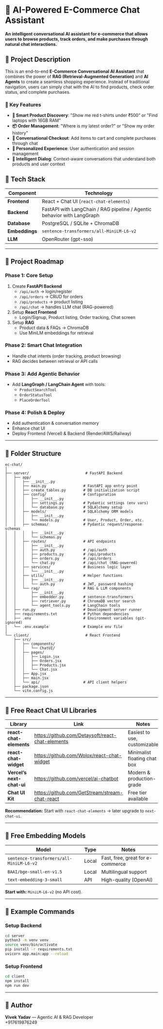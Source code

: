 # 🧠 AI-Powered E-Commerce Chat Assistant

**An intelligent conversational AI assistant for e-commerce that allows users to browse products, track orders, and make purchases through natural chat interactions.**

## 📖 Project Description

This is an end-to-end **E-Commerce Conversational AI Assistant** that combines the power of **RAG (Retrieval-Augmented Generation)** and **AI Agents** to create a seamless shopping experience. Instead of traditional navigation, users can simply chat with the AI to find products, check order status, and complete purchases.

### 🎯 Key Features
- **🛒 Smart Product Discovery**: "Show me red t-shirts under ₹500" or "Find laptops with 16GB RAM"
- **📦 Order Management**: "Where is my latest order?" or "Show my order history"
- **🧾 Conversational Checkout**: Add items to cart and complete purchases through chat
- **👤 Personalized Experience**: User authentication and session management
- **💬 Intelligent Dialog**: Context-aware conversations that understand both products and user context



## 🧩 Tech Stack

| Component | Technology |
|------------|-------------|
| **Frontend** | React + Chat UI (`react-chat-elements`) |
| **Backend** | FastAPI with LangChain / RAG pipeline / Agentic behavior with LangGraph |
| **Database** | PostgreSQL / SQLite + ChromaDB |
| **Embeddings** | `sentence-transformers/all-MiniLM-L6-v2` |
| **LLM** | OpenRouter (gpt-sso) |

---

## 🧭 Project Roadmap

### **Phase 1: Core Setup**
1. Create **FastAPI Backend**
   - `/api/auth` → login/register
   - `/api/orders` → CRUD for orders
   - `/api/products` → product listing
   - `/api/chat` → handles LLM chat (RAG-powered)
2. Setup **React Frontend**
   - Login/Signup, Product listing, Order tracking, Chat screen
3. Setup **RAG**
   - Product data & FAQs → ChromaDB
   - Use MiniLM embeddings for retrieval

### **Phase 2: Smart Chat Integration**
- Handle chat intents (order tracking, product browsing)
- RAG decides between retrieval or API calls

### **Phase 3: Add Agentic Behavior**
- Add **LangGraph / LangChain Agent** with tools:
  - `ProductSearchTool`
  - `OrderStatusTool`
  - `PlaceOrderTool`

### **Phase 4: Polish & Deploy**
- Add authentication & conversation memory
- Enhance chat UI
- Deploy Frontend (Vercel) & Backend (Render/AWS/Railway)

---


## 📁 Folder Structure

```
ec-chat/
│
├── server/                          # FastAPI Backend
│   ├── app/
│   │   ├── __init__.py
│   │   ├── main.py                 # FastAPI app entry point
│   │   ├── create_tables.py        # DB initialization script
│   │   ├── config/                 # Configuration
│   │   │   ├── __init__.py
│   │   │   ├── settings.py         # Pydantic settings (env vars)
│   │   │   └── database.py         # SQLAlchemy setup
│   │   ├── models/                 # SQLAlchemy ORM models
│   │   │   ├── __init__.py
│   │   │   └── models.py           # User, Product, Order, etc.
│   │   ├── schemas/                # Pydantic request/response schemas
│   │   │   ├── __init__.py
│   │   │   └── schemas.py
│   │   ├── routes/                 # API endpoints
│   │   │   ├── __init__.py
│   │   │   ├── auth.py             # /api/auth
│   │   │   ├── products.py         # /api/products
│   │   │   ├── orders.py           # /api/orders
│   │   │   └── chat.py             # /api/chat (RAG-powered)
│   │   ├── services/               # Business logic layer
│   │   │   └── __init__.py
│   │   ├── utils/                  # Helper functions
│   │   │   ├── __init__.py
│   │   │   └── auth.py             # JWT, password hashing
│   │   └── rag/                    # RAG & LLM components
│   │       ├── __init__.py
│   │       ├── embedder.py         # sentence-transformers
│   │       ├── retriever.py        # ChromaDB vector search
│   │       └── agent_tools.py      # LangChain tools
│   ├── run.py                      # Development server runner
│   ├── requirements.txt            # Python dependencies
│   ├── .env                        # Environment variables (git-ignored)
│   └── .env.example                # Example env file
│
└── client/                          # React Frontend
    ├── src/
    │   ├── components/
    │   │   └── ChatUI/
    │   ├── pages/
    │   │   ├── Login.jsx
    │   │   ├── Orders.jsx
    │   │   ├── Products.jsx
    │   │   └── Chat.jsx
    │   ├── App.jsx
    │   ├── main.jsx
    │   └── api/                    # API client helpers
    ├── package.json
    └── vite.config.js
```

---


## 💬 Free React Chat UI Libraries

| Library | Link | Notes |
|----------|------|-------|
| **react-chat-elements** | https://github.com/Detaysoft/react-chat-elements | Easiest to use, customizable |
| **react-chat-widget** | https://github.com/Wolox/react-chat-widget | Minimalist floating chat box |
| **Vercel’s next-chat-ui** | https://github.com/vercel/ai-chatbot | Modern & production-grade |
| **Chat UI Kit** | https://github.com/GetStream/stream-chat-react | Free tier available |

**Recommendation:** Start with `react-chat-elements` → later upgrade to `next-chat-ui`.

---

## 🧠 Free Embedding Models

| Model | Type | Notes |
|--------|------|--------|
| `sentence-transformers/all-MiniLM-L6-v2` | Local | Fast, free, great for e-commerce |
| `BAAI/bge-small-en-v1.5` | Local | Multilingual support |
| `text-embedding-3-small` | API | High-quality (OpenAI) |

**Start with:** `MiniLM-L6-v2` (no API cost).

---

## 🧱 Example Commands

### **Setup Backend**
```bash
cd server
python3 -m venv venv
source venv/bin/activate
pip install -r requirements.txt
uvicorn app.main:app --reload
```

### **Setup Frontend**
```bash
cd client
npm install
npm run dev
```

---



## 📘 Author
**Vivek Yadav** — Agentic AI & RAG Developer  
+917619876249